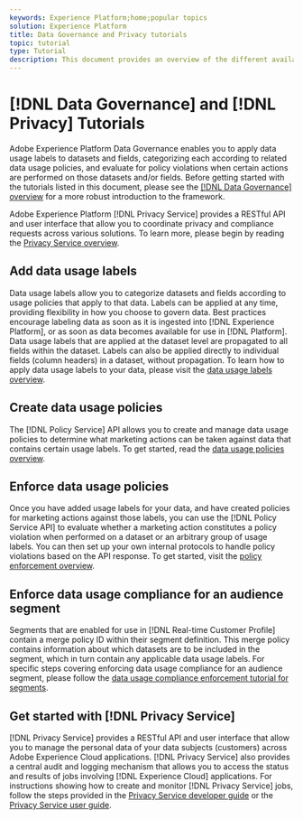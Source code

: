 ```yaml
---
keywords: Experience Platform;home;popular topics
solution: Experience Platform
title: Data Governance and Privacy tutorials
topic: tutorial
type: Tutorial
description: This document provides an overview of the different available tutorials related to Adobe Experience Platform Data Governance and Adobe Experience Platform Privacy Service.
---
```


# [!DNL Data Governance] and [!DNL Privacy] Tutorials

Adobe Experience Platform Data Governance enables you to apply data usage labels to datasets and fields, categorizing each according to related data usage policies, and evaluate for policy violations when certain actions are performed on those datasets and/or fields. Before getting started with the tutorials listed in this document, please see the [[!DNL Data Governance] overview](../data-governance/home.md) for a more robust introduction to the framework.

Adobe Experience Platform [!DNL Privacy Service] provides a RESTful API and user interface that allow you to coordinate privacy and compliance requests across various solutions. To learn more, please begin by reading the [Privacy Service overview](../privacy-service/home.md).

## Add data usage labels

Data usage labels allow you to categorize datasets and fields according to usage policies that apply to that data. Labels can be applied at any time, providing flexibility in how you choose to govern data. Best practices encourage labeling data as soon as it is ingested into [!DNL Experience Platform], or as soon as data becomes available for use in [!DNL Platform]. Data usage labels that are applied at the dataset level are propagated to all fields within the dataset. Labels can also be applied directly to individual fields (column headers) in a dataset, without propagation. To learn how to apply data usage labels to your data, please visit the [data usage labels overview](../data-governance/labels/overview.md).

## Create data usage policies

The [!DNL Policy Service] API allows you to create and manage data usage policies to determine what marketing actions can be taken against data that contains certain usage labels. To get started, read the [data usage policies overview](../data-governance/policies/overview.md).

## Enforce data usage policies

Once you have added usage labels for your data, and have created policies for marketing actions against those labels, you can use the [!DNL Policy Service API] to evaluate whether a marketing action constitutes a policy violation when performed on a dataset or an arbitrary group of usage labels. You can then set up your own internal protocols to handle policy violations based on the API response. To get started, visit the [policy enforcement overview](../data-governance/enforcement/overview.md).

## Enforce data usage compliance for an audience segment

Segments that are enabled for use in [!DNL Real-time Customer Profile] contain a merge policy ID within their segment definition. This merge policy contains information about which datasets are to be included in the segment, which in turn contain any applicable data usage labels. For specific steps covering enforcing data usage compliance for an audience segment, please follow the [data usage compliance enforcement tutorial for segments](../segmentation/tutorials/governance.md).

## Get started with [!DNL Privacy Service]

[!DNL Privacy Service] provides a RESTful API and user interface that allow you to manage the personal data of your data subjects (customers) across Adobe Experience Cloud applications. [!DNL Privacy Service] also provides a central audit and logging mechanism that allows you to access the status and results of jobs involving [!DNL Experience Cloud] applications. For instructions showing how to create and monitor [!DNL Privacy Service] jobs, follow the steps provided in the [Privacy Service developer guide](../privacy-service/api/getting-started.md) or the [Privacy Service user guide](../privacy-service/ui/overview.md).